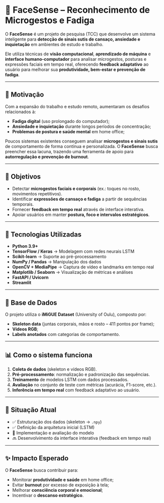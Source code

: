 # 🎯 FaceSense – Reconhecimento de Microgestos e Fadiga  

O **FaceSense** é um projeto de pesquisa (TCC) que desenvolve um sistema inteligente para **detecção de sinais sutis de cansaço, ansiedade e inquietação** em ambientes de estudo e trabalho.  

Ele utiliza técnicas de **visão computacional**, **aprendizado de máquina** e **interface humano-computador** para analisar microgestos, posturas e expressões faciais em tempo real, oferecendo **feedback adaptativo** ao usuário para melhorar sua **produtividade, bem-estar e prevenção de fadiga**.  

---

## 🔎 Motivação  

Com a expansão do trabalho e estudo remoto, aumentaram os desafios relacionados à:  

- **Fadiga digital** (uso prolongado do computador);  
- **Ansiedade e inquietação** durante longos períodos de concentração;  
- **Problemas de postura e saúde mental** em home office;  

Poucos sistemas existentes conseguem analisar **microgestos e sinais sutis** de comportamento de forma contínua e personalizada. O **FaceSense** busca preencher essa lacuna, trazendo uma ferramenta de apoio para **autorregulação e prevenção de burnout**.  

---

## 🚀 Objetivos  

- Detectar **microgestos faciais e corporais** (ex.: toques no rosto, movimentos repetitivos).  
- Identificar **expressões de cansaço e fadiga** a partir de sequências temporais.  
- Fornecer **feedback em tempo real** através de interface interativa.  
- Apoiar usuários em manter **postura, foco e intervalos estratégicos**.  

---

## 🧩 Tecnologias Utilizadas  

- **Python 3.9+**  
- **TensorFlow / Keras** → Modelagem com redes neurais LSTM  
- **Scikit-learn** → Suporte ao pré-processamento  
- **NumPy / Pandas** → Manipulação dos dados  
- **OpenCV + MediaPipe** → Captura de vídeo e landmarks em tempo real  
- **Matplotlib / Seaborn** → Visualização de métricas e análises
- **FastAPI / Uvicorn**
- **Streamlit**

---

## 📂 Base de Dados  

O projeto utiliza o **iMiGUE Dataset** (University of Oulu), composto por:  
- **Skeleton data** (juntas corporais, mãos e rosto – 411 pontos por frame);  
- **Vídeos RGB**;  
- **Labels anotados** com categorias de comportamento.  

---

## 📊 Como o sistema funciona  

1. **Coleta de dados** (skeleton e vídeos RGB).  
2. **Pré-processamento**: normalização e padronização das sequências.  
3. **Treinamento** de modelos LSTM com dados processados.  
4. **Avaliação** no conjunto de teste com métricas (acurácia, F1-score, etc.).  
5. **Inferência em tempo real** com feedback adaptativo ao usuário.  

---

## 📑 Situação Atual  

- ✅ Estruturação dos dados (skeleton → `.npy`)  
- ✅ Definição da arquitetura inicial (LSTM)  
- 🔄 Implementação e avaliação do modelo  
- 🔜 Desenvolvimento da interface interativa (feedback em tempo real)  

---

## ✨ Impacto Esperado  

O **FaceSense** busca contribuir para:  

- Monitorar **produtividade e saúde** em home office;  
- Evitar **burnout** por excesso de exposição à tela;  
- Melhorar **consciência corporal e emocional**;  
- Incentivar o **descanso estratégico**.  
